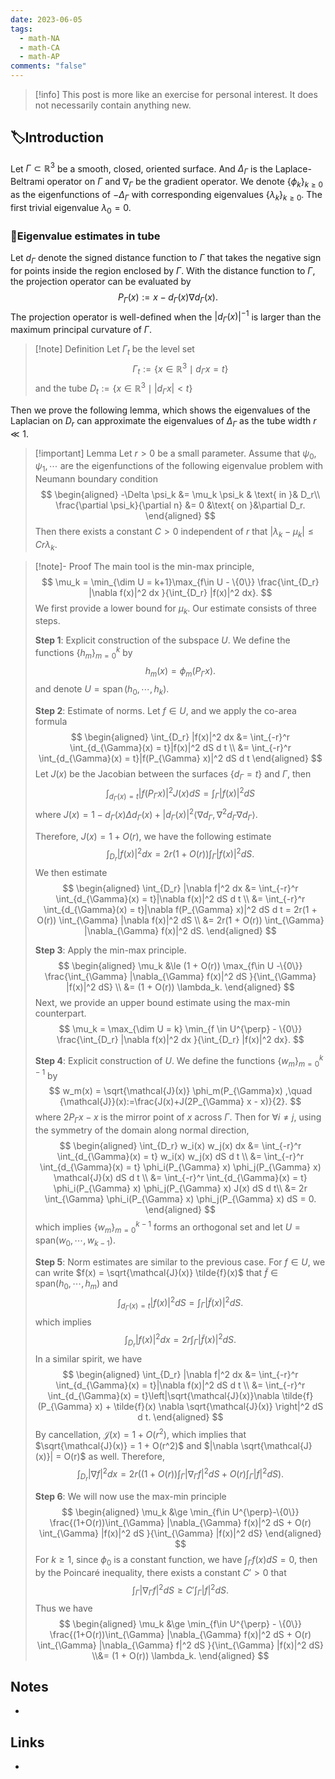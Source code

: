 ```yaml
---
date: 2023-06-05
tags:
  - math-NA
  - math-CA
  - math-AP
comments: "false"
---
```

>[!info] 
>This post is more like an exercise for personal interest. It does not necessarily contain anything new. 

## 🏷️Introduction

Let $\Gamma\subset \mathbb{R}^3$ be a smooth, closed, oriented surface. And $\Delta_{\Gamma}$ is the Laplace-Beltrami operator on $\Gamma$ and $\nabla_{\Gamma}$ be the gradient operator. We denote $\{\phi_k\}_{k\ge 0}$ as the eigenfunctions of $-\Delta_{\Gamma}$ with corresponding eigenvalues $\{\lambda_k\}_{k\ge 0}$. The first trivial eigenvalue $\lambda_0 = 0$. 

### 🌵Eigenvalue estimates in tube 

Let $d_{\Gamma}$ denote the signed distance function to $\Gamma$ that takes the negative sign for points inside the region enclosed by $\Gamma$. With the distance function to $\Gamma$, the projection operator can be evaluated by
$$
    P_{\Gamma}(x) := x - d_{\Gamma}(x) \nabla d_{\Gamma}(x).
$$
The projection operator is well-defined when the $|d_{\Gamma}(x)|^{-1}$ is larger than the maximum principal curvature of $\Gamma$. 

>[!note]  Definition
>Let $\Gamma_t$ be the level set 
>$$
>\Gamma_t:= \{x\in \mathbb{R}^3 \mid d_{\Gamma} x = t\}
>$$
> and the tube $D_t:= \{x\in \mathbb{R}^3 \mid |d_{\Gamma} x| < t\}$

Then we prove the following lemma, which shows the eigenvalues of the Laplacian on $D_r$ can approximate the eigenvalues of $\Delta_{\Gamma}$ as the tube width $r\ll 1$.

>[!important]  Lemma
>Let $r > 0$ be a small parameter. Assume that $\psi_0, \psi_1, \cdots$ are the eigenfunctions of the following eigenvalue problem with Neumann boundary condition
>$$
>\begin{aligned}
>-\Delta \psi_k &= \mu_k \psi_k & \text{ in }& D_r\\
>\frac{\partial \psi_k}{\partial n} &= 0 &\text{ on }&\partial D_r.
>\end{aligned} 
>$$
>Then there exists a constant $C > 0$ independent of $r$ that $|\lambda_k - \mu_k| \le Cr\lambda_k$.

>[!note]- Proof
>The main tool is the min-max principle, 
>$$
>\mu_k = \min_{\dim U = k+1}\max_{f\in U - \{0\}} \frac{\int_{D_r} |\nabla f(x)|^2 dx }{\int_{D_r} |f(x)|^2 dx}.
>$$
>We first provide a lower bound for $\mu_k$.  Our estimate consists of three steps.
>
>**Step 1**: Explicit construction of the subspace $U$.  We define the functions $\{h_m\}_{m=0}^k$ by 
>$$
>h_m(x) = \phi_m(P_{\Gamma} x).
>$$
>and denote $U = \operatorname{span}(h_0,\cdots, h_k)$.
>
> **Step 2**: Estimate of norms.  Let $f\in U$, and we apply the co-area formula
> $$
> \begin{aligned}
> \int_{D_r} |f(x)|^2 dx &= \int_{-r}^r \int_{d_{\Gamma}(x) = t}|f(x)|^2 dS d t \\
> &= \int_{-r}^r \int_{d_{\Gamma}(x) = t}|f(P_{\Gamma} x)|^2 dS d t
> \end{aligned}
>$$
>Let $J(x)$ be the Jacobian between the surfaces $\{d_{\Gamma} = t\}$ and $\Gamma$, then 
>$$
>\int_{d_{\Gamma}(x) = t}|f(P_{\Gamma} x)|^2 J(x) dS = \int_{\Gamma} |f(x)|^2 dS
>$$
>where $J(x) = 1 - d_{\Gamma}(x) \Delta d_{\Gamma}(x) + |d_{\Gamma}(x)|^2 \langle{\nabla d_{\Gamma}, \nabla^2 d_{\Gamma} \nabla d_{\Gamma}}\rangle$.
>
>Therefore,  $J(x) = 1 + O(r)$, we have the following estimate
>$$
>\int_{D_r} |f(x)|^2 dx = 2r \left(1 + O(r)\right)  \int_{\Gamma} |f(x)|^2 dS.
>$$
>We then estimate
>$$
>\begin{aligned}
>\int_{D_r} |\nabla f|^2 dx &= \int_{-r}^r \int_{d_{\Gamma}(x) = t}|\nabla f(x)|^2 dS d t \\
>&= \int_{-r}^r \int_{d_{\Gamma}(x) = t}|\nabla f(P_{\Gamma} x)|^2 dS d t = 2r(1 + O(r)) \int_{\Gamma} |\nabla f(x)|^2 dS \\
>&= 2r(1 + O(r)) \int_{\Gamma} |\nabla_{\Gamma} f(x)|^2 dS.
>\end{aligned}
>$$
>
>**Step 3**: Apply the min-max principle. 
>$$
>\begin{aligned}
>\mu_k &\le (1 + O(r)) \max_{f\in U -\{0\}} \frac{\int_{\Gamma} |\nabla_{\Gamma} f(x)|^2 dS }{\int_{\Gamma} |f(x)|^2 dS} \\
>&= (1 + O(r)) \lambda_k.
>\end{aligned}
>$$
>Next, we provide an upper bound estimate using the max-min counterpart.
>$$
>\mu_k = \max_{\dim U = k} \min_{f \in U^{\perp} - \{0\}}   \frac{\int_{D_r} |\nabla f(x)|^2 dx }{\int_{D_r} |f(x)|^2 dx}.
>$$
>
>**Step 4**: Explicit construction of $U$.  We define the functions $\{w_m\}_{m=0}^{k-1}$ by 
>$$
>w_m(x) = \sqrt{\mathcal{J}(x)} \phi_m(P_{\Gamma}x) ,\quad {\mathcal{J}}(x):=\frac{J(x)+J(2P_{\Gamma} x - x)}{2}.
>$$
>where $2P_{\Gamma} x - x$ is the mirror point of $x$ across $\Gamma$. Then for $\forall i\neq j$, using the symmetry of the domain along normal direction,
>$$
>\begin{aligned}
>\int_{D_r} w_i(x) w_j(x) dx &= \int_{-r}^r \int_{d_{\Gamma}(x) = t} w_i(x) w_j(x) dS d t   \\
>&= \int_{-r}^r \int_{d_{\Gamma}(x) = t} \phi_i(P_{\Gamma} x) \phi_j(P_{\Gamma} x) \mathcal{J}(x) dS d t \\
>&= \int_{-r}^r \int_{d_{\Gamma}(x) = t} \phi_i(P_{\Gamma} x) \phi_j(P_{\Gamma} x) J(x) dS d t\\
>&= 2r \int_{\Gamma} \phi_i(P_{\Gamma} x) \phi_j(P_{\Gamma} x) dS = 0.
>\end{aligned}
>$$
>which implies $\{w_m\}_{m=0}^{k-1}$ forms an orthogonal set and let $U = \text{span}(w_0,\cdots, w_{k-1})$.
>
>**Step 5**: Norm estimates are similar to the previous case. For $f\in U$, we can write $f(x) = \sqrt{\mathcal{J}(x)} \tilde{f}(x)$ that $\tilde{f}\in \text{span}(h_0, \cdots, h_m)$ and
>$$
>\int_{d_{\Gamma}(x) = t} |f(x)|^2 dS = \int_{\Gamma} |\tilde{f}(x)|^2 dS.
>$$
 >which implies 
 >$$
>\int_{D_r} |f(x)|^2 dx = 2r  \int_{\Gamma} |\tilde f(x)|^2 dS.
>$$
>In a similar spirit, we have 
>$$
>\begin{aligned}
>\int_{D_r} |\nabla f|^2 dx &= \int_{-r}^r \int_{d_{\Gamma}(x) = t}|\nabla f(x)|^2 dS d t \\
>&= \int_{-r}^r \int_{d_{\Gamma}(x) = t}\left|\sqrt{\mathcal{J}(x)}\nabla \tilde{f}(P_{\Gamma} x) + \tilde{f}(x) \nabla \sqrt{\mathcal{J}(x)} \right|^2 dS d t.
>\end{aligned}
>$$
>By cancellation, $\mathcal{J}(x) = 1 + O(r^2)$, which implies that $\sqrt{\mathcal{J}(x)} = 1 + O(r^2)$ and $|\nabla \sqrt{\mathcal{J}(x)}| = O(r)$ as well. Therefore,
>$$
> \int_{D_r} |\nabla f|^2 dx =  2r\left( (1+O(r))\int_{\Gamma} |\nabla_{\Gamma} f|^2 dS + O(r) \int_{\Gamma} |f|^2 dS\right).
>$$
>
>**Step 6**: We will now use the max-min principle 
>$$
>\begin{aligned}
>\mu_k &\ge \min_{f\in U^{\perp}-\{0\}} \frac{(1+O(r))\int_{\Gamma} |\nabla_{\Gamma} f(x)|^2 dS + O(r) \int_{\Gamma} |f(x)|^2 dS }{\int_{\Gamma} |f(x)|^2 dS}
>\end{aligned}
>$$
>For $k\ge 1$, since $\phi_0$ is a constant function, we have $\int_{\Gamma} f(x) dS = 0$, then by the Poincaré inequality, there exists a constant $C ' > 0$ that 
>$$
>\int_{\Gamma} |\nabla_{\Gamma} f|^2 dS \ge C' \int_{\Gamma} |f|^2 dS.
>$$
>Thus we have 
>$$
>\begin{aligned}
>\mu_k &\ge \min_{f\in U^{\perp} - \{0\}} \frac{(1+O(r))\int_{\Gamma} |\nabla_{\Gamma} f(x)|^2 dS + O(r) \int_{\Gamma} |\nabla_{\Gamma} f|^2 dS }{\int_{\Gamma} |f(x)|^2 dS} \\&= (1 + O(r)) \lambda_k.
>\end{aligned}
>$$


## Notes
- 
## Links
- 